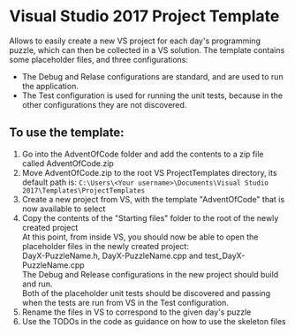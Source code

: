 # Visual Studio 2017 Project Template
Allows to easily create a new VS project for each day's programming puzzle, which can then be collected in a VS solution.
The template contains some placeholder files, and three configurations:  
- The Debug and Relase configurations are standard, and are used to run the application.  
- The Test configuration is used for running the unit tests, because in the other configurations they are not discovered.

## To use the template:
1. Go into the AdventOfCode folder and add the contents to a zip file called AdventOfCode.zip
2. Move AdventOfCode.zip to the root VS ProjectTemplates directory, its default path is:
`C:\Users\<Your username>\Documents\Visual Studio 2017\Templates\ProjectTemplates`
3. Create a new project from VS, with the template "AdventOfCode" that is now available to select
4. Copy the contents of the "Starting files" folder to the root of the newly created project  
At this point, from inside VS, you should now be able to open the placeholder files in the newly created project:  
DayX-PuzzleName.h, DayX-PuzzleName.cpp and test_DayX-PuzzleName.cpp  
The Debug and Release configurations in the new project should build and run.  
Both of the placeholder unit tests should be discovered and passing when the tests are run from VS in the Test configuration.  
5. Rename the files in VS to correspond to the given day's puzzle
6. Use the TODOs in the code as guidance on how to use the skeleton files